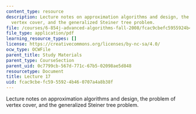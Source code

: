 ```yaml
---
content_type: resource
description: Lecture notes on approximation algorithms and design, the problem of
  vertex cover, and the generalized Steiner tree problem.
file: /courses/6-854j-advanced-algorithms-fall-2008/fcac9cbefc5955924b460707a4a8b38f_lect11_19.pdf
file_type: application/pdf
learning_resource_types: []
license: https://creativecommons.org/licenses/by-nc-sa/4.0/
ocw_type: OCWFile
parent_title: Study Materials
parent_type: CourseSection
parent_uid: 0c7799cb-567d-771c-67b5-02098ae5d848
resourcetype: Document
title: Lecture 17
uid: fcac9cbe-fc59-5592-4b46-0707a4a8b38f
---
```

Lecture notes on approximation algorithms and design, the problem of vertex cover, and the generalized Steiner tree problem.